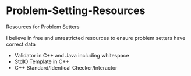 # Problem-Setting-Resources
Resources for Problem Setters

I believe in free and unrestricted resources to ensure problem setters have
correct data

- Validator in C++ and Java including whitespace
- StdIO Template in C++
- C++ Standard/Identical Checker/Interactor
